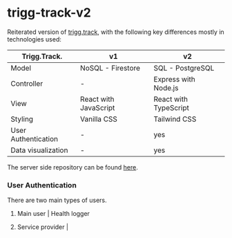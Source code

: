 # trigg-track-v2

Reiterated version of [trigg.track](https://github.com/mervin-njy/trigg-track), with the following key differences mostly in technologies used:

| **Trigg.Track.**    | **v1**                | **v2**                |
|---------------------|-----------------------|-----------------------|
| Model               | NoSQL - Firestore     | SQL - PostgreSQL      |
| Controller          | -                     | Express with Node.js  |
| View                | React with JavaScript | React with TypeScript |
| Styling             | Vanilla CSS           | Tailwind CSS          |
| User Authentication | -                     | yes                   |
| Data visualization  | -                     | yes                   |

The server side repository can be found [here](https://github.com/mervin-njy/trigg-track-v2_client).

### User Authentication

There are two main types of users. 

1. Main user | Health logger

2. Service provider | 
